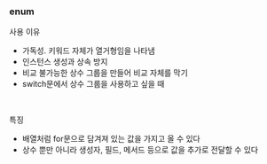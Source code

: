 ### enum

사용 이유   
- 가독성. 키워드 자체가 열거형임을 나타냄
- 인스턴스 생성과 상속 방지
- 비교 불가능한 상수 그룹을 만들어 비교 자체를 막기
- switch문에서 상수 그룹을 사용하고 싶을 때

<br>

특징
- 배열처럼 for문으로 담겨져 있는 값을 가지고 올 수 있다
- 상수 뿐만 아니라 생성자, 필드, 메서드 등으로 값을 추가로 전달할 수 있다

<br>

